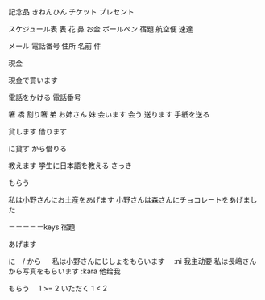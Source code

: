 
記念品	きねんひん
チケット
プレセント

スケジュール表	表
花
鼻
お金
ボールペン
宿題
航空便
速達

メール
電話番号
住所
名前
件

現金　　



現金で買います


電話をかける
電話番号

箸
橋
割り箸
弟
お姉さん
妹
会います
会う
送ります
手紙を送る

貸します
借ります

に貸す
から借りる

教えます
学生に日本語を教える
さっき

もらう




私は小野さんにお土産をあげます
小野さんは森さんにチョコレートをあげました

＝＝＝＝＝keys
宿題


あげます





に　/ から
　
私は小野さんにじしょをもらいます　 :ni   我主动要
私は長嶋さんから写真をもらいます   :kara 他给我

もらう　   1 >= 2
いただく   1 < 2








